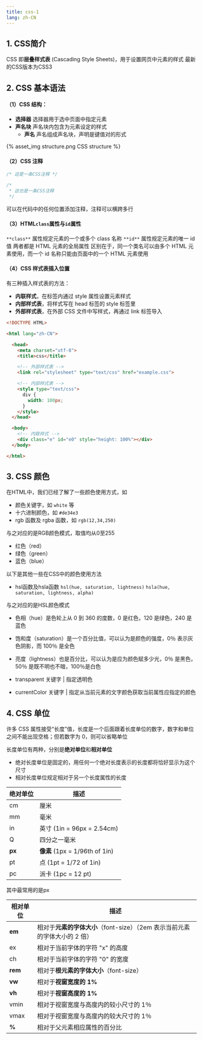 ```yaml
---
title: css-1
lang: zh-CN
---
```


## 1. CSS简介

CSS 即**层叠样式表** (Cascading Style Sheets)，用于设置网页中元素的样式
最新的CSS版本为CSS3

## 2. CSS 基本语法

#### （1）CSS 结构：

- **选择器**    选择器用于选中页面中指定元素
- **声名块**    声名块内包含为元素设定的样式
  - **声名**    声名组成声名块，声明是键值对的形式

{% asset_img structure.png CSS structure %}

#### （2）CSS 注释

```css
/* 这是一条CSS注释 */

/*
 * 这也是一条CSS注释
 */
```

可以在代码中的任何位置添加注释，注释可以横跨多行

#### （3）HTML`class`属性与`id`属性

`**class**` 属性规定元素的一个或多个 class 名称
`**id**` 属性规定元素的唯一 id 值
两者都是 HTML 元素的全局属性
区别在于，同一个类名可以由多个 HTML 元素使用，而一个 id 名称只能由页面中的一个 HTML 元素使用

#### （4）CSS 样式表插入位置

有三种插入样式表的方法：

- **内联样式**，在标签内通过 style 属性设置元素样式
- **内部样式表**，将样式写在 head 标签的 style 标签里
- **外部样式表**，在外部 CSS 文件中写样式，再通过 link 标签导入

```html
<!DOCTYPE HTML>

<html lang="zh-CN">

  <head>
    <meta charset="utf-8">
    <title>css</title>

    <!-- 外部样式表 -->
    <link rel="stylesheet" type="text/css" href="example.css">

    <!-- 内部样式表 -->
    <style type="text/css">
      div {
        width: 100px;
      }
    </style>
  </head>

  <body>
    <!-- 内联样式 -->
    <div class="e" id="e0" style="height: 100%"></div>
  </body>

</html>
```

## 3. CSS 颜色

在HTML中，我们已经了解了一些颜色使用方式，如

- 颜色关键字，如 `white` 等
- 十六进制颜色，如 `#de34e3`
- rgb 函数及 rgba 函数，如 `rgb(12,34,250)`

与之对应的是RGB颜色模式，取值均从0至255

   - 红色（red）
   - 绿色（green）
   - 蓝色（blue）

以下是其他一些在CSS中的颜色使用方法

- hsl函数及hsla函数 `hsl(hue, saturation, lightness)` `hsla(hue, saturation, lightness, alpha)`

与之对应的是HSL颜色模式

   - 色相（hue）是色轮上从 0 到 360 的度数，0 是红色，120 是绿色，240 是蓝色
   - 饱和度（saturation）是一个百分比值，可以认为是颜色的强度，0％ 表示灰色阴影，而 100％ 是全色
   - 亮度（lightness）也是百分比，可以认为是应为颜色赋多少光，0％ 是黑色，50％ 是既不明也不暗，100％是白色

- transparent 关键字 | 指定透明色
- currentColor 关键字 | 指定从当前元素的文字颜色获取当前属性应指定的颜色

## 4. CSS 单位

许多 CSS 属性接受“长度”值，长度是一个后面跟着长度单位的数字，数字和单位之间不能出现空格；但若数字为 0，则可以省略单位

长度单位有两种，分别是**绝对单位**和**相对单位**

- 绝对长度单位是固定的，用任何一个绝对长度表示的长度都将恰好显示为这个尺寸
- 相对长度单位规定相对于另一个长度属性的长度

| 绝对单位   | 描述                           |
|--------|------------------------------|
| cm     | 厘米                           |
| mm     | 毫米                           |
| in     | 英寸 (1in = 96px = 2.54cm)     |
| Q      | 四分之一毫米                       |
| **px** | **像素** (1px = 1/96th of 1in) |
| pt     | 点 (1pt = 1/72 of 1in)        |
| pc     | 派卡 (1pc = 12 pt)             |

其中最常用的是px

| 相对单位    | 描述                                              |
|---------|-------------------------------------------------|
| **em**  | 相对于**元素的字体大小**（font-size）（2em 表示当前元素的字体大小的 2 倍） |
| ex      | 相对于当前字体的字符 "x" 的高度                              |
| ch      | 相对于当前字体的字符 "0" 的宽度                              |
| **rem** | 相对于**根元素的字体大小**（font-size）                      |
| **vw**  | 相对于**视窗宽度的 1%**                                 |
| **vh**  | 相对于**视窗高度的 1%**                                 |
| vmin    | 相对于视窗宽度与高度内的较小尺寸的 1％                            |
| vmax    | 相对于视窗宽度与高度内的较大尺寸的 1％                            |
| **%**   | 相对于父元素相应属性的百分比                                  |

